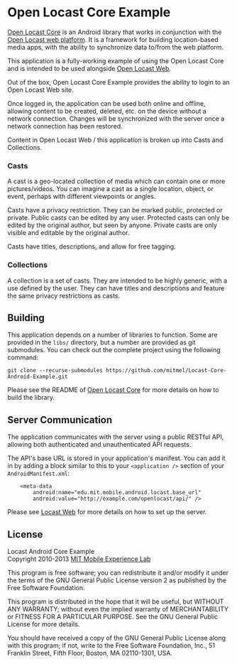 Open Locast Core Example
========================

[Open Locast Core][locastcore] is an Android library that works in conjunction
with the [Open Locast web platform][locastwebcore]. It is a framework for
building location-based media apps, with the ability to synchronize data
to/from the web platform.

This application is a fully-working example of using the Open Locast Core
and is intended to be used alongside [Open Locast Web][locastweb].

Out of the box, Open Locast Core Example provides the ability to login to an
Open Locast Web site.

Once logged in, the application can be used both online and offline, allowing
content to be created, deleted, etc. on the device without a network
connection. Changes will be synchronized with the server once a network
connection has been restored.

Content in Open Locast Web / this application is broken up into Casts and
Collections.

### Casts

A cast is a geo-located collection of media which can contain one or more
pictures/videos. You can imagine a cast as a single location, object, or event,
perhaps with different viewpoints or angles.

Casts have a privacy restriction. They can be marked public, protected or
private. Public casts can be edited by any user. Protected casts can only be
edited by the original author, but seen by anyone. Private casts are only
visible and editable by the original author.

Casts have titles, descriptions, and allow for free tagging.

### Collections

A collection is a set of casts. They are intended to be highly generic, with a
use defined by the user. They can have titles and descriptions and feature the
same privacy restrictions as casts.

Building
--------

This application depends on a number of libraries to function. Some are
provided in the `libs/` directory, but a number are provided as git submodules.
You can check out the complete project using the following command:

    git clone --recurse-submodules https://github.com/mitmel/Locast-Core-Android-Example.git

Please see the README of [Open Locast Core][locastcore] for more details on how
to build the library.

Server Communication
--------------------

The application communicates with the server using a public RESTful API,
allowing both authenticated and unauthenticated API requests.

The API's base URL is stored in your application's manifest. You can add it in
by adding a block similar to this to your `<application />` section of your
`AndroidManifest.xml`:

        <meta-data
            android:name="edu.mit.mobile.android.locast.base_url"
            android:value="http://example.com/openlocast/api/" />

Please see [Locast Web][locastweb] for more details on how to set up the server.

License
-------
Locast Android Core Example  
Copyright 2010-2013 [MIT Mobile Experience Lab][mel]

This program is free software; you can redistribute it and/or
modify it under the terms of the GNU General Public License
version 2 as published by the Free Software Foundation.

This program is distributed in the hope that it will be useful,
but WITHOUT ANY WARRANTY; without even the implied warranty of
MERCHANTABILITY or FITNESS FOR A PARTICULAR PURPOSE.  See the
GNU General Public License for more details.

You should have received a copy of the GNU General Public License
along with this program; if not, write to the Free Software
Foundation, Inc., 51 Franklin Street, Fifth Floor, Boston, MA  02110-1301, USA.

[mel]: http://mobile.mit.edu/
[locastweb]: https://github.com/mitmel/OpenLocast-Web
[locastwebcore]: https://github.com/mitmel/Locast-Web-Core
[locastcore]: https://github.com/mitmel/Locast-Core-Android

